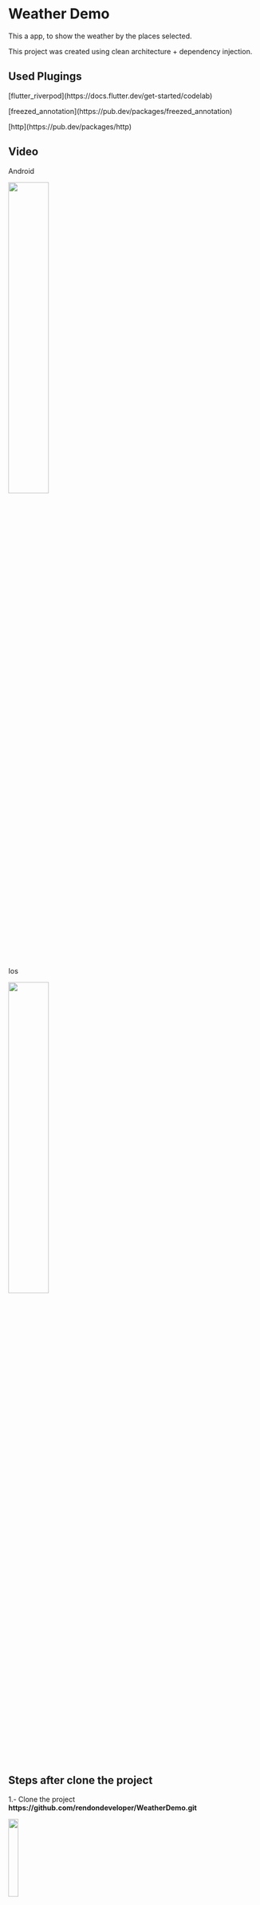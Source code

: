 # Weather Demo

This a app, to show the weather by the places selected.

This project was created using clean architecture + dependency injection.

## Used Plugings
<list>
  <p>[flutter_riverpod](https://docs.flutter.dev/get-started/codelab)</p>
  <p>[freezed_annotation](https://pub.dev/packages/freezed_annotation)</p>
  <p>[http](https://pub.dev/packages/http)</p>
 </list>

## Video
<p>Android</p>
<img src="https://user-images.githubusercontent.com/42813444/219974117-d35d27d2-935e-4af4-aa5e-94529e251ee4.webm" width="40%"/>

<p>Ios</p>
<img src="https://user-images.githubusercontent.com/42813444/219976279-82896407-1ffb-4b38-b13d-cb2582e84836.mp4" width="40%"/>

## Steps after clone the project
<list>
  <p>1.- Clone the project <b>https://github.com/rendondeveloper/WeatherDemo.git</b></p> 
  <img src="https://user-images.githubusercontent.com/42813444/219974572-b7091209-2a62-4bc8-9e53-b4884bfb5db1.png" width="20%"/>  
  <p>3.- Execute on terminal of project <b>flutter gen-l10n</b> to generate strings.</p>
  <p>4.- Launch app</p>
</list>
